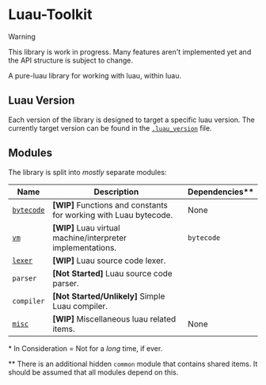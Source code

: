 # Luau-Toolkit

> [!WARNING]
> This library is work in progress. Many features aren't implemented yet and the
> API structure is subject to change.

A pure-luau library for working with luau, within luau.

## Luau Version

Each version of the library is designed to target a specific luau version. The
currently target version can be found in the [`.luau_version`](./.luau_version)
file.

## Modules

The library is split into _mostly_ separate modules:

| Name                      | Description                                                        | Dependencies\*\* |
| ------------------------- | ------------------------------------------------------------------ | ---------------- |
| [`bytecode`](./bytecode/) | **\[WIP]** Functions and constants for working with Luau bytecode. | None             |
| [`vm`](./vm/)             | **\[WIP]** Luau virtual machine/interpreter implementations.       | `bytecode`       |
| [`lexer`](./lexer/)       | **\[WIP]** Luau source code lexer.                                 |                  |
| `parser`                  | **\[Not Started]** Luau source code parser.                        |                  |
| `compiler`                | **\[Not Started/Unlikely]** Simple Luau compiler.                  |                  |
| [`misc`](./misc/)         | **\[WIP]** Miscellaneous luau related items.                       | None             |

\* In Consideration = Not for a _long_ time, if ever.

\*\* There is an additional hidden `common` module that contains shared items.
It should be assumed that all modules depend on this.
